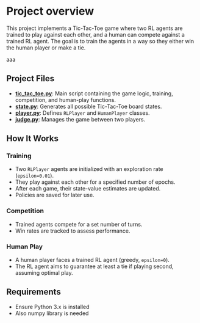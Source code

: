 # Project overview

This project implements a Tic-Tac-Toe game where two RL agents are trained
to play against each other, and a human can compete against a trained RL agent.
The goal is to train the agents in a way so they either win the human player or make a tie.

aaa
## Project Files

- **[tic_tac_toe.py](src/tic_tac_toe.py)**: Main script containing the game logic, training, competition, and human-play functions.
- **[state.py](src/state.py)**: Generates all possible Tic-Tac-Toe board states.
- **[player.py](src/player.py)**: Defines `RLPlayer` and `HumanPlayer` classes.
- **[judge.py](src/judge.py)**: Manages the game between two players.


## How It Works

### Training
- Two `RLPlayer` agents are initialized with an exploration rate (`epsilon=0.01`).
- They play against each other for a specified number of epochs.
- After each game, their state-value estimates are updated.
- Policies are saved for later use.

### Competition
- Trained agents compete for a set number of turns.
- Win rates are tracked to assess performance.

### Human Play
- A human player faces a trained RL agent (greedy, `epsilon=0`).
- The RL agent aims to guarantee at least a tie if playing second, assuming optimal play.



## Requirements
- Ensure Python 3.x is installed
- Also numpy library is needed
